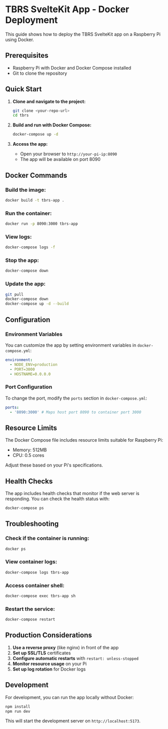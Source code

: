 # TBRS SvelteKit App - Docker Deployment

This guide shows how to deploy the TBRS SvelteKit app on a Raspberry Pi using Docker.

## Prerequisites

- Raspberry Pi with Docker and Docker Compose installed
- Git to clone the repository

## Quick Start

1. **Clone and navigate to the project:**

   ```bash
   git clone <your-repo-url>
   cd tbrs
   ```

2. **Build and run with Docker Compose:**

   ```bash
   docker-compose up -d
   ```

3. **Access the app:**
   - Open your browser to `http://your-pi-ip:8090`
   - The app will be available on port 8090

## Docker Commands

### Build the image:

```bash
docker build -t tbrs-app .
```

### Run the container:

```bash
docker run -p 8090:3000 tbrs-app
```

### View logs:

```bash
docker-compose logs -f
```

### Stop the app:

```bash
docker-compose down
```

### Update the app:

```bash
git pull
docker-compose down
docker-compose up -d --build
```

## Configuration

### Environment Variables

You can customize the app by setting environment variables in `docker-compose.yml`:

```yaml
environment:
  - NODE_ENV=production
  - PORT=3000
  - HOSTNAME=0.0.0.0
```

### Port Configuration

To change the port, modify the `ports` section in `docker-compose.yml`:

```yaml
ports:
  - '8090:3000' # Maps host port 8090 to container port 3000
```

## Resource Limits

The Docker Compose file includes resource limits suitable for Raspberry Pi:

- Memory: 512MB
- CPU: 0.5 cores

Adjust these based on your Pi's specifications.

## Health Checks

The app includes health checks that monitor if the web server is responding. You can check the health status with:

```bash
docker-compose ps
```

## Troubleshooting

### Check if the container is running:

```bash
docker ps
```

### View container logs:

```bash
docker-compose logs tbrs-app
```

### Access container shell:

```bash
docker-compose exec tbrs-app sh
```

### Restart the service:

```bash
docker-compose restart
```

## Production Considerations

1. **Use a reverse proxy** (like nginx) in front of the app
2. **Set up SSL/TLS** certificates
3. **Configure automatic restarts** with `restart: unless-stopped`
4. **Monitor resource usage** on your Pi
5. **Set up log rotation** for Docker logs

## Development

For development, you can run the app locally without Docker:

```bash
npm install
npm run dev
```

This will start the development server on `http://localhost:5173`.
